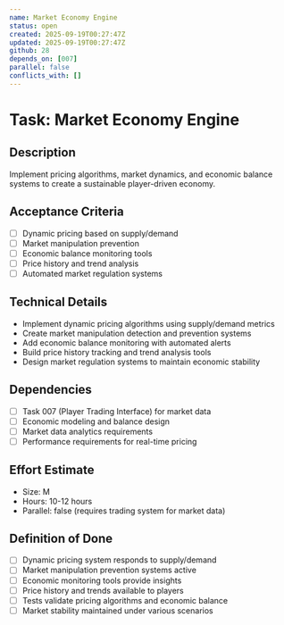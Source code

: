 ```yaml
---
name: Market Economy Engine
status: open
created: 2025-09-19T00:27:47Z
updated: 2025-09-19T00:27:47Z
github: 28
depends_on: [007]
parallel: false
conflicts_with: []
---
```


# Task: Market Economy Engine

## Description
Implement pricing algorithms, market dynamics, and economic balance systems to create a sustainable player-driven economy.

## Acceptance Criteria
- [ ] Dynamic pricing based on supply/demand
- [ ] Market manipulation prevention
- [ ] Economic balance monitoring tools
- [ ] Price history and trend analysis
- [ ] Automated market regulation systems

## Technical Details
- Implement dynamic pricing algorithms using supply/demand metrics
- Create market manipulation detection and prevention systems
- Add economic balance monitoring with automated alerts
- Build price history tracking and trend analysis tools
- Design market regulation systems to maintain economic stability

## Dependencies
- [ ] Task 007 (Player Trading Interface) for market data
- [ ] Economic modeling and balance design
- [ ] Market data analytics requirements
- [ ] Performance requirements for real-time pricing

## Effort Estimate
- Size: M
- Hours: 10-12 hours
- Parallel: false (requires trading system for market data)

## Definition of Done
- [ ] Dynamic pricing system responds to supply/demand
- [ ] Market manipulation prevention systems active
- [ ] Economic monitoring tools provide insights
- [ ] Price history and trends available to players
- [ ] Tests validate pricing algorithms and economic balance
- [ ] Market stability maintained under various scenarios